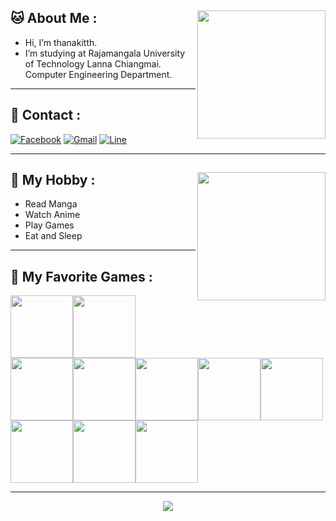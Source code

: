 ## 🐱 About Me : <img align='right' src='https://media.tenor.com/tLs_ViApc7AAAAAC/shy-hi.gif' width='205'>

- Hi, I’m thanakitth.
- I’m studying at Rajamangala University of Technology Lanna Chiangmai. <br/>
  Computer Engineering Department.
  
<hr>

## 🐼 Contact :

[![Facebook](https://img.shields.io/badge/Facebook-1877F2?style=for-the-badge&logo=facebook&logoColor=white)](https://www.facebook.com/uyumapyon0112/)
[![Gmail](https://img.shields.io/badge/Gmail-D14836?style=for-the-badge&logo=gmail&logoColor=white)](mailto:bearychiki0112@gmail.com)
[![Line](https://img.shields.io/badge/Line-00C300?style=for-the-badge&logo=line&logoColor=white)](https://line.me/ti/p/8dTrhzty3D)
<hr>

## 🐴 My Hobby : <img align='right' src='https://media.tenor.com/Ge5zjJBIYLoAAAAC/jinx-flipzflops.gif' width='205'>

- Read Manga
- Watch Anime
- Play Games
- Eat and Sleep






<hr>

## 🐧 My Favorite Games :

<img src='https://upload.wikimedia.org/wikipedia/commons/thumb/1/1e/Osu%21_Logo_2016.svg/1200px-Osu%21_Logo_2016.svg.png' width='100'><img src='https://lh3.googleusercontent.com/TMa_FBrjseeE0ZBQa0fve-dyW1j0YZHnNUzJeRR692EyKcNh6SQB04_ytzYE---4xg' width='100'><img src='https://play-lh.googleusercontent.com/CcTpODlVjkZJLgvRAoeTamFcJCYsjFtwgNK_SWGykfTzM0fLKPDSszws1Ga3kmxjhA' width='100'><img src='https://play-lh.googleusercontent.com/FucCT9Xisma57qo6oRvL3MSug0GjgHbgNMc0FkXJjvoMq3WtKiP3WcRAjDmnHT3jSmRo' width='100'><img src='https://play-lh.googleusercontent.com/VuTHoRqnspERXcMTFa93D8wFw505soPTrcMSsnA57udFSaMJBJAR4IlD9LL-A-ux2Ts' width='100'><img src='https://upload.wikimedia.org/wikipedia/en/4/42/Arcaea_app_icon.png' width='100'><img src='https://play-lh.googleusercontent.com/AId9Afqcps7INKxP8G8BbBo1ZKL1aVM8EBTzB7AhETefuiyVSiLDlF7CeCoNuuXqFL4=w240-h480-rw' width='100'><img src='https://play-lh.googleusercontent.com/48aIBvL5-V35tjcxv7yRu72-aBikvEvkxJqreWI7zSrJBvWefqc9Mh7JgmuGqSTYe-0' width='100'><img src='https://play-lh.googleusercontent.com/zudWVPxuyfmUzVq35ebQwdJ2MVrvGc9x7yIKGazxScMrVT2wZCdG9HVzDJpr0JkuoA1E' width='100'><img src='https://styles.redditmedia.com/t5_2whbx6/styles/communityIcon_n8elrzs62yd61.png' width='100'>
<hr>

<center>
    <img src='https://media.tenor.com/kaRCm9ELxKgAAAAC/menhera-chan-chibi.gif'>
</center>
